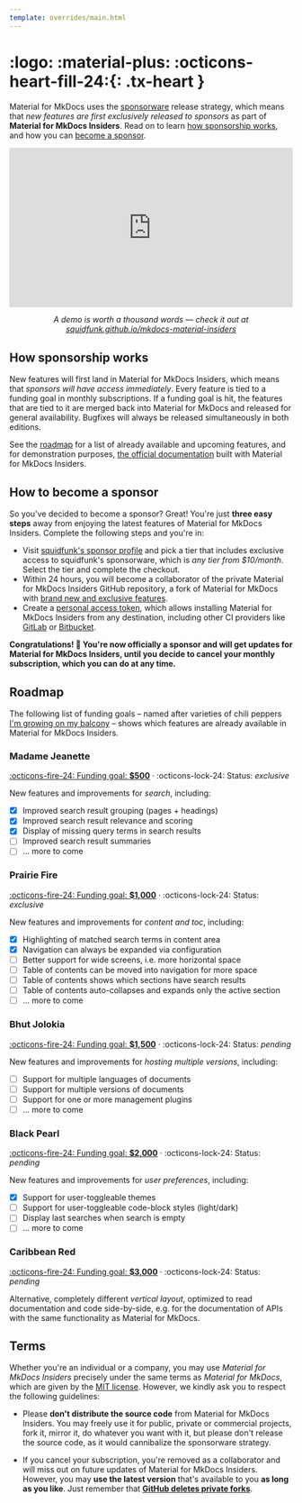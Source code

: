 ```yaml
---
template: overrides/main.html
---
```


# <span hidden>Insiders</span> :logo: :material-plus: :octicons-heart-fill-24:{: .tx-heart }

Material for MkDocs uses the [sponsorware][1] release strategy, which means
that _new features are first exclusively released to sponsors_ as part of
__Material for MkDocs Insiders__. Read on to learn [how sponsorship works][2],
and how you can [become a sponsor][3].

  [1]: https://github.com/sponsorware/docs
  [2]: #how-sponsorship-works
  [3]: #how-to-become-a-sponsor

<div style="width:100%;height:0px;position:relative;padding-bottom:56.138%;">
  <iframe src="https://streamable.com/e/h9pyjk" frameborder="0" width="100%" height="100%" allowfullscreen style="width:100%;height:100%;position:absolute;left:0px;top:0px;overflow:hidden;"></iframe>
</div>
<p style="text-align: center; font-style: oblique">
  A demo is worth a thousand words — check it out at <br />
  <a href="https://squidfunk.github.io/mkdocs-material-insiders/">
    squidfunk.github.io/mkdocs-material-insiders
  </a>
</p>

## How sponsorship works

New features will first land in Material for MkDocs Insiders, which means that
_sponsors will have access immediately_. Every feature is tied to a funding
goal in monthly subscriptions. If a funding goal is hit, the features that are
tied to it are merged back into Material for MkDocs and released for general
availability. Bugfixes will always be released simultaneously in both editions.

See the [roadmap][4] for a list of already available and upcoming features, and
for demonstration purposes, [the official documentation][5] built with Material
for MkDocs Insiders.

  [4]: #roadmap
  [5]: https://squidfunk.github.io/mkdocs-material-insiders/

## How to become a sponsor

So you've decided to become a sponsor? Great! You're just __three easy steps__
away from enjoying the latest features of Material for MkDocs Insiders.
Complete the following steps and you're in:

- Visit [squidfunk's sponsor profile][6] and pick a tier that includes exclusive
  access to squidfunk's sponsorware, which is _any tier from $10/month_. Select
  the tier and complete the checkout.
- Within 24 hours, you will become a collaborator of the private Material for
  MkDocs Insiders GitHub repository, a fork of Material for MkDocs with
  [brand new and exclusive features][7].
- Create a [personal access token][8], which allows installing Material for
  MkDocs Insiders from any destination, including other CI providers like
  [GitLab][9] or [Bitbucket][10].

__Congratulations! :partying_face: You're now officially a sponsor and will
get updates for Material for MkDocs Insiders, until you decide to cancel your
monthly subscription, which you can do at any time.__

  [6]: https://github.com/sponsors/squidfunk
  [7]: #roadmap
  [8]: https://docs.github.com/en/github/authenticating-to-github/creating-a-personal-access-token
  [9]: https://gitlab.com
  [10]: https://bitbucket.org

## Roadmap

The following list of funding goals – named after varieties of chili peppers 
[I'm growing on my balcony][11] – shows which features are already available
in Material for MkDocs Insiders.

  [11]: https://www.instagram.com/squidfunk/

### Madame Jeanette

[:octicons-fire-24: Funding goal: __$500__][6] ·
:octicons-lock-24: Status: _exclusive_

New features and improvements for _search_, including:

- [x] Improved search result grouping (pages + headings)
- [x] Improved search result relevance and scoring
- [x] Display of missing query terms in search results
- [ ] Improved search result summaries
- [ ] ... more to come

### Prairie Fire

[:octicons-fire-24: Funding goal: __$1,000__][6] ·
:octicons-lock-24: Status: _exclusive_

New features and improvements for _content and toc_, including:

- [x] Highlighting of matched search terms in content area
- [x] Navigation can always be expanded via configuration
- [ ] Better support for wide screens, i.e. more horizontal space
- [ ] Table of contents can be moved into navigation for more space
- [ ] Table of contents shows which sections have search results
- [ ] Table of contents auto-collapses and expands only the active section
- [ ] ... more to come

### Bhut Jolokia

[:octicons-fire-24: Funding goal: __$1,500__][6] ·
:octicons-lock-24: Status: _pending_

New features and improvements for _hosting multiple versions_, including:

- [ ] Support for multiple languages of documents 
- [ ] Support for multiple versions of documents
- [ ] Support for one or more management plugins
- [ ] ... more to come

### Black Pearl

[:octicons-fire-24: Funding goal: __$2,000__][6] ·
:octicons-lock-24: Status: _pending_

New features and improvements for _user preferences_, including:

- [x] Support for user-toggleable themes
- [ ] Support for user-toggleable code-block styles (light/dark)
- [ ] Display last searches when search is empty
- [ ] ... more to come

### Caribbean Red

[:octicons-fire-24: Funding goal: __$3,000__][6] ·
:octicons-lock-24: Status: _pending_

Alternative, completely different _vertical layout_, optimized to read
documentation and code side-by-side, e.g. for the documentation of APIs with
the same functionality as Material for MkDocs.

## Terms

Whether you're an individual or a company, you may use _Material for MkDocs
Insiders_ precisely under the same terms as _Material for MkDocs_, which are
given by the [MIT license][12]. However, we kindly ask you to respect
the following guidelines:

- Please __don't distribute the source code__ from Material for MkDocs Insiders.
  You may freely use it for public, private or commercial projects, fork it,
  mirror it, do whatever you want with it, but please don't release the source
  code, as it would cannibalize the sponsorware strategy.

- If you cancel your subscription, you're removed as a collaborator and will
  miss out on future updates of Material for MkDocs Insiders. However, you may
  __use the latest version__ that's available to you __as long as you like__.
  Just remember that __[GitHub deletes private forks][13]__.

  [12]: license.md
  [13]: https://docs.github.com/en/github/setting-up-and-managing-your-github-user-account/removing-a-collaborator-from-a-personal-repository
